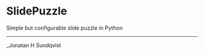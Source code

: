 SlidePuzzle
===========

Simple but configurable slide puzzle in Python

-----------

_Jonatan H Sundqvist